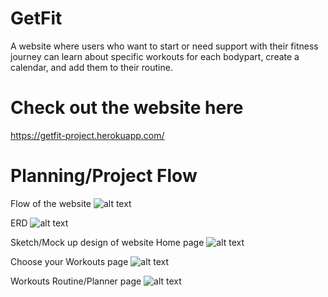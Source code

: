 # GetFit
A website where users who want to start or need support with their fitness journey can learn about specific workouts for each bodypart, create a calendar, and add them to their routine.

# Check out the website here
https://getfit-project.herokuapp.com/

# Planning/Project Flow
Flow of the website
![alt text](https://i.imgur.com/rkzUusE.png)

ERD 
![alt text](https://i.imgur.com/mBB5svo.jpg)

Sketch/Mock up design of website
Home page
![alt text](https://i.imgur.com/gZtw9Ym.png)

Choose your Workouts page
![alt text](https://i.imgur.com/M8ANPQO.jpg)

Workouts Routine/Planner page
![alt text](https://i.imgur.com/mIE7SCL.png)

